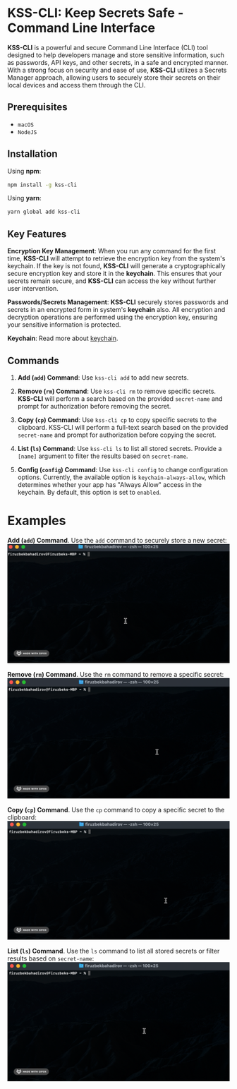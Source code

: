 # KSS-CLI: Keep Secrets Safe - Command Line Interface

**KSS-CLI** is a powerful and secure Command Line Interface (CLI) tool designed to help developers manage and store sensitive information, such as passwords, API keys, and other secrets, in a safe and encrypted manner. With a strong focus on security and ease of use, **KSS-CLI** utilizes a Secrets Manager approach, allowing users to securely store their secrets on their local devices and access them through the CLI.

## Prerequisites

* `macOS`
* `NodeJS`

## Installation

Using **npm**:

```bash
npm install -g kss-cli
```
Using **yarn**:
```bash
yarn global add kss-cli
```

## Key Features

**Encryption Key Management**: When you run any command for the first time, **KSS-CLI** will attempt to retrieve the encryption key from the system's keychain. If the key is not found, **KSS-CLI** will generate a cryptographically secure encryption key and store it in the **keychain**. This ensures that your secrets remain secure, and **KSS-CLI** can access the key without further user intervention.

**Passwords/Secrets Management**: **KSS-CLI** securely stores passwords and secrets in an encrypted form in system's **keychain** also. All encryption and decryption operations are performed using the encryption key, ensuring your sensitive information is protected.

**Keychain**: Read more about [keychain](https://en.wikipedia.org/wiki/Keychain_(software)).

## Commands

1. **Add (`add`) Command**: Use `kss-cli add` to add new secrets.

2. **Remove (`rm`) Command**: Use `kss-cli rm` to remove specific secrets. **KSS-CLI** will perform a search based on the provided `secret-name` and prompt for authorization before removing the secret.

3. **Copy (`cp`) Command**: Use `kss-cli cp` to copy specific secrets to the clipboard. KSS-CLI will perform a full-text search based on the provided `secret-name` and prompt for authorization before copying the secret.

4. **List (`ls`) Command**: Use `kss-cli ls` to list all stored secrets. Provide a `[name]` argument to filter the results based on `secret-name`.

5. **Config (`config`) Command**: Use `kss-cli config` to change configuration options. Currently, the available option is `keychain-always-allow`, which determines whether your app has "Always Allow" access in the keychain. By default, this option is set to `enabled`.

# Examples

**Add (`add`) Command**. Use the `add` command to securely store a new secret:  
![add command example](https://raw.githubusercontent.com/BakhadyrovF/kss-cli/master/media/examples/add.gif)

**Remove (`rm`) Command**. Use the `rm` command to remove a specific secret:
![rm command example](https://raw.githubusercontent.com/BakhadyrovF/kss-cli/master/media/examples/rm.gif)

**Copy (`cp`) Command**. Use the `cp` command to copy a specific secret to the clipboard:
![cp command example](https://raw.githubusercontent.com/BakhadyrovF/kss-cli/master/media/examples/cp.gif)

**List (`ls`) Command**. Use the `ls` command to list all stored secrets or filter results based on `secret-name`:
![ls command example](https://raw.githubusercontent.com/BakhadyrovF/kss-cli/master/media/examples/ls.gif)